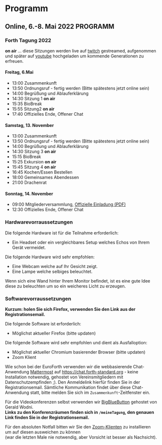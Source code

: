 # Programm

## Online, 6.-8. Mai 2022 PROGRAMM


### Forth Tagung 2022
**on air** ... diese Sitzungen werden live auf [twitch](https://www.twitch.tv/4ther) gestreamed, aufgenommen und später auf [youtube](https://www.youtube.com/channel/UC_mpkwOO_1ILd66GUTNVPQg) hochgeladen um kommende Generationen zu erfreuen.

#### Freitag, 6.Mai
- 13:00 Zusammenkunft
- 13:50 Ordnungsruf - fertig werden (Bitte spätestens jetzt online sein)
- 14:00 Begrüßung und Ablauferklärung
- 14:30 Sitzung 1 **on air**
- 15:35 BioBreak
- 15:55 Sitzung2 **on air**
- 17:40  Offizielles Ende, Offener Chat

#### Samstag, 13. November
- 13:00 Zusammenkunft
- 13:50 Ordnungsruf - fertig werden (Bitte spätestens jetzt online sein)
- 14:00 Begrüßung und Ablauferklärung
- 14:30 Sitzung 3 **on air**
- 15:15 BioBreak
- 15:25 Exkursion **on air**
- 15:45 Sitzung 4 **on air**
- 16:45 Kochen/Essen Bestellen
- 18:00 Gemeinsames Abendessen
- 21:00 Drachenrat

#### Sonntag, 14. November
- 09:00 Mitgliederversammlung, [Offizielle Einladung (PDF)](/files/2022/FG-Mitgliederversammlung-2022-05-08.pdf)
- 12:30 Offizielles Ende, Offener Chat


### Hardwarevorraussetzungen
Die folgende Hardware ist für die Teilnahme erforderlich:
- Ein Headset oder ein vergleichbares Setup welches Echos von Ihrem Gerät vermeidet.

Die folgende Hardware wird sehr empfohlen:
- Eine Webcam welche auf Ihr Gesicht zeigt.
- Eine Lampe welche selbiges beleuchtet.

Wenn sich eine Wand hinter Ihrem Monitor befindet, ist es eine gute Idee diese zu beleuchten um so ein weicheres Licht zu erzeugen. 

### Softwarevorraussetzungen

__Kurzum: holen Sie sich Firefox, verwenden Sie den Link aus der Registrationsemail.__

Die folgende Software ist erforderlich:
- Möglichst aktueller Firefox (bitte updaten)

Die folgende Software wird sehr empfohlen und dient als Ausfalloption:
- Möglichst aktueller Chromium basierender Browser (bitte updaten)
- Zoom Klient

Wie schon bei der EuroForth verwenden wir die webbasierende Chat-Anwendung [Mattermost](https://mattermost.com/) auf https://chat.forth-standard.org - keine Installation notwendig, gehostet von Vereinsmitgliedern mit Datenschutzempfinden ;).
Den Anmeldelink hierfür finden Sie in der Registrationsemail.
Sämtliche Kommunikation findet über diese Chat-Anwendung statt, bitte melden Sie sich im `Zusammenkunft`-Zeitfenster ein.

Für die Videokonferenzen selbst verwenden wir [BigBlueButton](https://bigbluebutton.org/) gehostet von Gerald Wodni.  
__Links zu den Konferenzräumen finden sich in `/meineTagung`, den genauen Link finden Sie in der Registrationsemail.__

Für den absoluten Notfall bitten wir Sie den [Zoom-Klienten](https://zoom.us/)
zu installieren um auf diesen ausweichen zu können  
(war die letzten Male nie notwendig, aber Vorsicht ist besser als Nachsicht).



